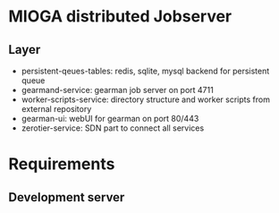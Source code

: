 # MIOGA distributed Jobserver
## Layer

* persistent-qeues-tables: redis, sqlite, mysql backend for persistent queue
* gearmand-service: gearman job server on port 4711
* worker-scripts-service: directory structure and worker scripts from external repository
* gearman-ui: webUI for gearman on port 80/443
* zerotier-service: SDN part to connect all services


# Requirements


## Development server
